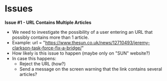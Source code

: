 # Issues

**Issue #1 - URL Contains Multiple Articles**
- We need to investigate the possibility of a user entering an URL that possibly contains more than 1 article.
- Example: url = "https://www.thesun.co.uk/news/12710493/jeremy-clarkson-task-force-fix-a-bridge/"
- How likely is this issue to happen (maybe only on "SUN" website?)
- In case this happens:
   * Reject the URL (how?)
   * Send a message on the screen warning that the link contains several articles?

